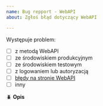 ```yaml
---
name: Bug repport - WebAPI
about: Zgłoś błąd dotyczący WebAPI

---
```


Występuje problem: <!-- wpisz X między kwadratowe nawiasy -->
 - [ ] z metodą WebAPI
 - [ ] ze środowiskiem produkcyjnym
 - [ ] ze środowiskiem testowym
 - [ ] z logowaniem lub autoryzacją
 - [ ] [błędy na stronie WebAPI](https://allegro.pl/webapi)
 - [ ] inny

:beetle: **Opis**
<!--Jeśli zgłaszasz problem z zasobami WebAPI:
podeślij paczki XML z responsem i requestem (możesz je nam przekazać przez [formularz kontaktowy](https://allegro.pl/pomoc/kontakt) - w zgłoszeniu podaj numer wątku na GitHubie) -->

<!-- podaj dokładny czas, w którym pojawił się problem (timestamp)-->

<!--dokładnie opisz problem-->
